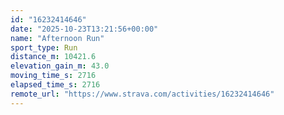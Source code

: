 ```yaml
---
id: "16232414646"
date: "2025-10-23T13:21:56+00:00"
name: "Afternoon Run"
sport_type: Run
distance_m: 10421.6
elevation_gain_m: 43.0
moving_time_s: 2716
elapsed_time_s: 2716
remote_url: "https://www.strava.com/activities/16232414646"
---
```

